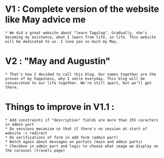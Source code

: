 # V1 : Complete version of the website like May advice me
    * We did a great website about "learn Tagalog". Gradually, she's becoming my existence, what I learn from life, in life. This website will be dedicated to us. I love you so much my May.

# V2 : "May and Augustin"
    * That's how I decided to call this blog. Our names together are the proves of my happiness, why I smile everyday. This blog will be consacrated to our life together. We're still apart, but we'll get there.

# Things to improve in V1.1 :
    * Add constraints if "description" fields are more than 255 caracters in admin part
    * Do sessions mecanism so that if there's no session at start of website -> redirect
    * Do verifications of form in add form (admin part)
    * Watch again about messages on portals (main and admin parts)
    * Checkbox in admin part and logic to choose what image we display on the carousel (travels page)